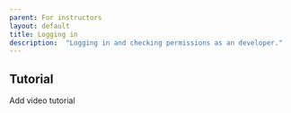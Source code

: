 ```yaml
---
parent: For instructors
layout: default
title: Logging in
description:  "Logging in and checking permissions as an developer."
---
```


## Tutorial
Add video tutorial

